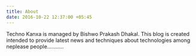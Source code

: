 ```yaml
---
title: About
date: 2016-10-22 12:37:00 +05:45
---
```


Techno Kanxa is managed by Bishwo Prakash Dhakal. This blog is created intended to provide latest news and techniques about technologies among neplease people...........